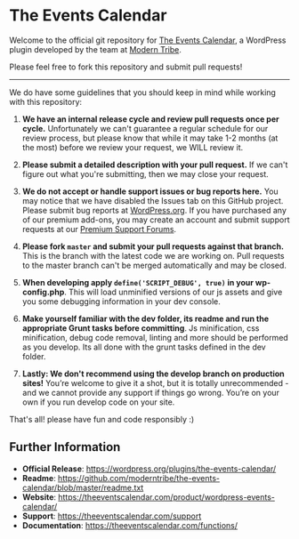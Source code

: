 # The Events Calendar

Welcome to the official git repository for [The Events Calendar](http://wordpress.org/plugins/the-events-calendar/), a WordPress plugin developed by the team at [Modern Tribe](https://theeventscalendar.com/the-team/).

Please feel free to fork this repository and submit pull requests!

-----

We do have some guidelines that you should keep in mind while working with this repository:

1. **We have an internal release cycle and review pull requests once per cycle.** Unfortunately we can't guarantee a regular schedule for our review process, but please know that while it may take 1-2 months (at the most) before we review your request, we WILL review it.

2. **Please submit a detailed description with your pull request.** If we can't figure out what you're submitting, then we may close your request.

3. **We do not accept or handle support issues or bug reports here.** You may notice that we have disabled the Issues tab on this GitHub project. Please submit bug reports at [WordPress.org](http://wordpress.org/support/plugin/the-events-calendar). If you have purchased any of our premium add-ons, you may create an account and submit support requests at our [Premium Support Forums](http://m.tri.be/kj).

4. **Please fork `master` and submit your pull requests against that branch.** This is the branch with the latest code we are working on. Pull requests to the master branch can't be merged automatically and may be closed.

5. **When developing apply `define('SCRIPT_DEBUG', true)` in your wp-config.php**. This will load unminified versions of our js assets and give you some debugging information in your dev console.

6. **Make yourself familiar with the dev folder, its readme and run the appropriate Grunt tasks before committing**. Js minification, css minification, debug code removal, linting and more should be performed as you develop. Its all done with the grunt tasks defined in the dev folder.

7. **Lastly: We don't recommend using the develop branch on production sites!** You’re welcome to give it a shot, but it is totally unrecommended - and we cannot provide any support if things go wrong. You’re on your own if you run develop code on your site.

That's all! please have fun and code responsibly :)

## Further Information

* **Official Release**: https://wordpress.org/plugins/the-events-calendar/
* **Readme**: https://github.com/moderntribe/the-events-calendar/blob/master/readme.txt
* **Website**: https://theeventscalendar.com/product/wordpress-events-calendar/
* **Support**: https://theeventscalendar.com/support
* **Documentation**: https://theeventscalendar.com/functions/
